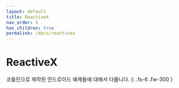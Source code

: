 ```yaml
---
layout: default
title: ReactiveX
nav_order: 5
has_children: true
permalink: /docs/reactivex
---
```


# ReactiveX

코틀린으로 제작된 안드로이드 예제들에 대해서 다룹니다.
{: .fs-6 .fw-300 }
